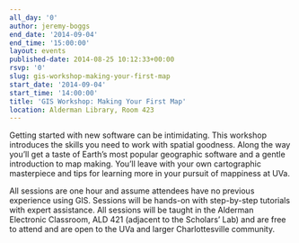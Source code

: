 ```yaml
---
all_day: '0'
author: jeremy-boggs
end_date: '2014-09-04'
end_time: '15:00:00'
layout: events
published-date: 2014-08-25 10:12:33+00:00
rsvp: '0'
slug: gis-workshop-making-your-first-map
start_date: '2014-09-04'
start_time: '14:00:00'
title: 'GIS Workshop: Making Your First Map'
location: Alderman Library, Room 423
---
```


Getting started with new software can be intimidating. This workshop introduces the skills you need to work with spatial goodness. Along the way you’ll get a taste of Earth’s most popular geographic software and a gentle introduction to map making. You’ll leave with your own cartographic masterpiece and tips for learning more in your pursuit of mappiness at UVa.

All sessions are one hour and assume attendees have no previous experience using GIS. Sessions will be hands-on with step-by-step tutorials with expert assistance. All sessions will be taught in the Alderman Electronic Classroom, ALD 421 (adjacent to the Scholars’ Lab) and are free to attend and are open to the UVa and larger Charlottesville community.
